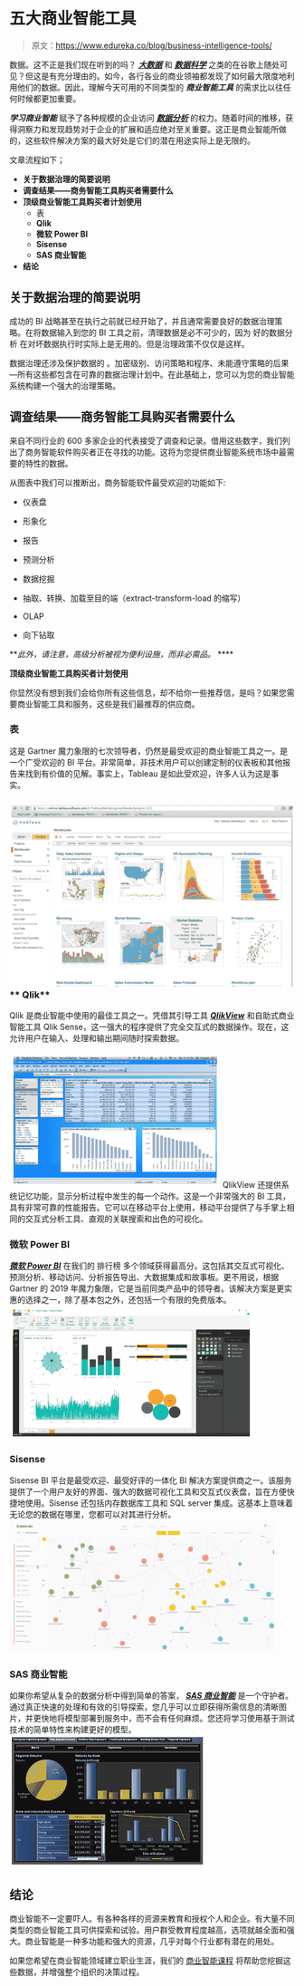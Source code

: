# 五大商业智能工具

> 原文：<https://www.edureka.co/blog/business-intelligence-tools/>

数据。这不正是我们现在听到的吗？ [***大数据***](https://www.edureka.co/blog/what-is-big-data/) 和 [***数据科学***](https://www.edureka.co/blog/what-is-data-science/) 之类的在谷歌上随处可见？但这是有充分理由的。如今，各行各业的商业领袖都发现了如何最大限度地利用他们的数据。因此，理解今天可用的不同类型的 ***商业智能工具*** 的需求比以往任何时候都更加重要。

***学习商业智能*** 赋予了各种规模的企业访问 [***数据分析***](https://www.edureka.co/blog/what-is-data-analytics/) 的权力。随着时间的推移，获得洞察力和发现趋势对于企业的扩展和适应绝对至关重要。这正是商业智能所做的，这些软件解决方案的最大好处是它们的潜在用途实际上是无限的。

文章流程如下；

*   **关于数据治理的简要说明**
*   **调查结果——商务智能工具购买者需要什么**
*   **顶级商业智能工具购买者计划使用**
    *   表
    *   **Qlik**
    *   **微软 Power BI**
    *   **Sisense**
    *   **SAS 商业智能**
*   **结论**

## **关于数据治理的简要说明**

成功的 BI 战略甚至在执行之前就已经开始了，并且通常需要良好的数据治理策略。在将数据输入到您的 BI 工具之前，清理数据是必不可少的，因为  好的数据分析  在对坏数据执行时实际上是无用的。但是治理政策不仅仅是这样。

数据治理还涉及保护数据的  。加密级别、访问策略和程序、未能遵守策略的后果—所有这些都包含在可靠的数据治理计划中。在此基础上，您可以为您的商业智能系统构建一个强大的治理策略。

## **调查结果——商务智能工具购买者需要什么**

来自不同行业的 600 多家企业的代表接受了调查和记录。借用这些数字，我们列出了商务智能软件购买者正在寻找的功能。这将为您提供商业智能系统市场中最需要的特性的数据。

从图表中我们可以推断出，商务智能软件最受欢迎的功能如下:

*   仪表盘

*   形象化

*   报告

*   预测分析

*   数据挖掘

*   抽取、转换、加载至目的端（extract-transform-load 的缩写）

*   OLAP

*   向下钻取

***此外，请注意，高级分析被视为便利设施，而非必需品。* ****

**顶级商业智能工具购买者计划使用**

你显然没有想到我们会给你所有这些信息，却不给你一些推荐信，是吗？如果您需要商业智能工具和服务，这些是我们最推荐的供应商。

### 表

这是 Gartner 魔力象限的七次领导者，仍然是最受欢迎的商业智能工具之一。[](https://www.edureka.co/blog/tableau-tutorial/)是一个广受欢迎的 BI 平台。非常简单，非技术用户可以创建定制的仪表板和其他报告来找到有价值的见解。事实上，Tableau 是如此受欢迎，许多人认为这是事实。

### ![Tableau - BI Tools - Edureka](img/8785600f0acf338570ebf6371b87efa7.png) ** Qlik**

Qlik 是商业智能中使用的最佳工具之一。凭借其引导工具 [***QlikView***](https://www.edureka.co/blog/qlikview-tutorial/) 和自助式商业智能工具 Qlik Sense，这一强大的程序提供了完全交互式的数据操作。现在，这允许用户在输入、处理和输出期间随时探索数据。

![QlikView - BI Tools - Edureka](img/3ed2487dbd7ffa2c8c8c26b9aeb845b1.png) QlikView 还提供系统记忆功能，显示分析过程中发生的每一个动作。这是一个非常强大的 BI 工具，具有非常可靠的性能报告。它可以在移动平台上使用，移动平台提供了与手掌上相同的交互式分析工具、直观的关联搜索和出色的可视化。

### **微软 Power BI**

[***微软 Power BI***](https://www.edureka.co/blog/what-is-power-bi/) 在我们的  排行榜  多个领域获得最高分。这包括其交互式可视化、预测分析、移动访问、分析报告导出、大数据集成和故事板。更不用说，根据 Gartner 的 2019 年魔力象限，它是当前同类产品中的领导者。该解决方案是更实惠的选择之一，除了基本包之外，还包括一个有限的免费版本。![Power BI - BI Tools - Edureka](img/f12e4a290591bbcdf59553218adaaf8d.png)

### **Sisense**

Sisense BI 平台是最受欢迎、最受好评的一体化 BI 解决方案提供商之一。该服务提供了一个用户友好的界面、强大的数据可视化工具和交互式仪表盘，旨在方便快捷地使用。Sisense 还包括内存数据库工具和 SQL server 集成。这基本上意味着无论您的数据在哪里，您都可以对其进行分析。![Sisense - BI Tools - Edureka](img/e31bd7746e94fe879bf50f39bdda7481.png)

### **SAS 商业智能**

如果你希望从复杂的数据分析中得到简单的答案， [***SAS 商业智能***](https://www.edureka.co/blog/sas-tutorial/) 是一个守护者。通过真正快速的处理和有效的引导探索，您几乎可以立即获得所需信息的清晰图片，并更快地将模型部署到服务中，而不会有任何麻烦。您还将学习使用基于测试技术的简单特性来构建更好的模型。![SAS - BI Tools - Edureka](img/922b6906d4e60a595979dc6b18962caa.png)

## 结论

商业智能不一定要吓人。有各种各样的资源来教育和授权个人和企业。有大量不同类型的商业智能工具可供探索和试验。用户群受教育程度越高，选项就越全面和强大。商业智能是一种多功能和强大的资源，几乎对每个行业都有潜在的用处。

如果您希望在商业智能领域建立职业生涯，我们的 [商业智能课程](https://www.edureka.co/masters-program/business-intelligence-certification) 将帮助您挖掘这些数据，并增强整个组织的决策过程。